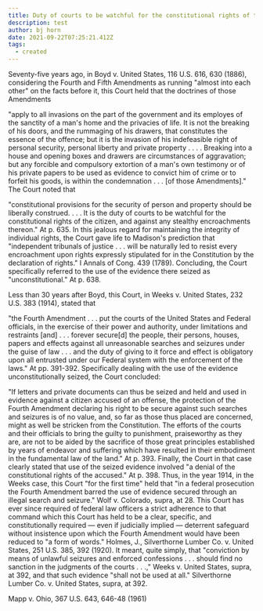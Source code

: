 ```yaml
---
title: Duty of courts to be watchful for the constitutional rights of the citizen
description: test
author: bj horn
date: 2021-09-22T07:25:21.412Z
tags:
  - created
---
```

Seventy-five years ago, in Boyd v. United States, 116 U.S. 616, 630 (1886), considering the Fourth and Fifth Amendments as running "almost into each other" on the facts before it, this Court held that the doctrines of those Amendments

"apply to all invasions on the part of the government and its employes of the sanctity of a man's home and the privacies of life. It is not the breaking of his doors, and the rummaging of his drawers, that constitutes the essence of the offence; but it is the invasion of his indefeasible right of personal security, personal liberty and private property . . . . Breaking into a house and opening boxes and drawers are circumstances of aggravation; but any forcible and compulsory extortion of a man's own testimony or of his private papers to be used as evidence to convict him of crime or to forfeit his goods, is within the condemnation . . . \[of those Amendments]."
The Court noted that

"constitutional provisions for the security of person and property should be liberally construed. . . . It is the duty of courts to be watchful for the constitutional rights of the citizen, and against any stealthy encroachments thereon." At p. 635.
In this jealous regard for maintaining the integrity of individual rights, the Court gave life to Madison's prediction that "independent tribunals of justice . . . will be naturally led to resist every encroachment upon rights expressly stipulated for in the Constitution by the declaration of rights." I Annals of Cong. 439 (1789). Concluding, the Court specifically referred to the use of the evidence there seized as "unconstitutional." At p. 638.

Less than 30 years after Boyd, this Court, in Weeks v. United States, 232 U.S. 383 (1914), stated that

"the Fourth Amendment . . . put the courts of the United States and Federal officials, in the exercise of their power and authority, under limitations and restraints \[and] . . . forever secure\[d] the people, their persons, houses, papers and effects against all unreasonable searches and seizures under the guise of law . . . and the duty of giving to it force and effect is obligatory upon all entrusted under our Federal system with the enforcement of the laws." At pp. 391-392.
Specifically dealing with the use of the evidence unconstitutionally seized, the Court concluded:

"If letters and private documents can thus be seized and held and used in evidence against a citizen accused of an offense, the protection of the Fourth Amendment declaring his right to be secure against such searches and seizures is of no value, and, so far as those thus placed are concerned, might as well be stricken from the Constitution. The efforts of the courts and their officials to bring the guilty to punishment, praiseworthy as they are, are not to be aided by the sacrifice of those great principles established by years of endeavor and suffering which have resulted in their embodiment in the fundamental law of the land." At p. 393.
Finally, the Court in that case clearly stated that use of the seized evidence involved "a denial of the constitutional rights of the accused." At p. 398. Thus, in the year 1914, in the Weeks case, this Court "for the first time" held that "in a federal prosecution the Fourth Amendment barred the use of evidence secured through an illegal search and seizure." Wolf v. Colorado, supra, at 28. This Court has ever since required of federal law officers a strict adherence to that command which this Court has held to be a clear, specific, and constitutionally required — even if judicially implied — deterrent safeguard without insistence upon which the Fourth Amendment would have been reduced to "a form of words." Holmes, J., Silverthorne Lumber Co. v. United States, 251 U.S. 385, 392 (1920). It meant, quite simply, that "conviction by means of unlawful seizures and enforced confessions . . . should find no sanction in the judgments of the courts . . .," Weeks v. United States, supra, at 392, and that such evidence "shall not be used at all." Silverthorne Lumber Co. v. United States, supra, at 392.

Mapp v. Ohio, 367 U.S. 643, 646-48 (1961)